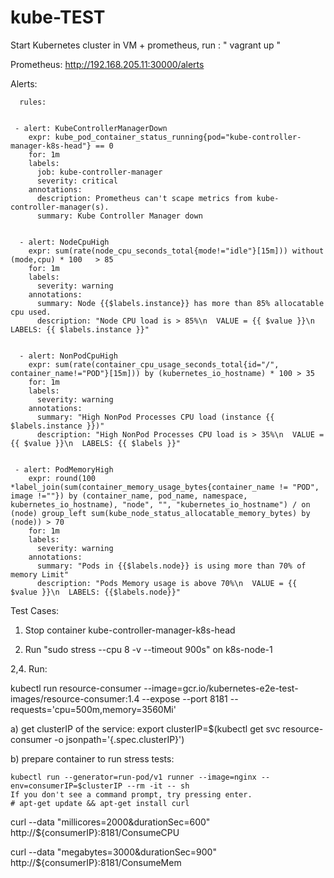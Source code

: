 # kube-TEST
Start Kubernetes cluster in VM + prometheus, run :  " vagrant up "

Prometheus:  http://192.168.205.11:30000/alerts 


Alerts:

      rules:
      
      
     - alert: KubeControllerManagerDown
        expr: kube_pod_container_status_running{pod="kube-controller-manager-k8s-head"} == 0
        for: 1m
        labels:
          job: kube-controller-manager
          severity: critical
        annotations:
          description: Prometheus can't scape metrics from kube-controller-manager(s).
          summary: Kube Controller Manager down
      
      
      - alert: NodeCpuHigh
        expr: sum(rate(node_cpu_seconds_total{mode!="idle"}[15m])) without (mode,cpu) * 100   > 85
        for: 1m
        labels:
          severity: warning
        annotations:
          summary: Node {{$labels.instance}} has more than 85% allocatable cpu used.
          description: "Node CPU load is > 85%\n  VALUE = {{ $value }}\n  LABELS: {{ $labels.instance }}"   
      
      
      - alert: NonPodCpuHigh
        expr: sum(rate(container_cpu_usage_seconds_total{id="/", container_name!="POD"}[15m])) by (kubernetes_io_hostname) * 100 > 35
        for: 1m
        labels:
          severity: warning
        annotations:
          summary: "High NonPod Processes CPU load (instance {{ $labels.instance }})"
          description: "High NonPod Processes CPU load is > 35%\n  VALUE = {{ $value }}\n  LABELS: {{ $labels }}" 
     
     
     - alert: PodMemoryHigh
        expr: round(100 *label_join(sum(container_memory_usage_bytes{container_name != "POD", image !=""}) by (container_name, pod_name, namespace, kubernetes_io_hostname), "node", "", "kubernetes_io_hostname") / on (node) group_left sum(kube_node_status_allocatable_memory_bytes) by (node)) > 70
        for: 1m
        labels:
          severity: warning
        annotations:
          summary: "Pods in {{$labels.node}} is using more than 70% of memory Limit"
          description: "Pods Memory usage is above 70%\n  VALUE = {{ $value }}\n  LABELS: {{$labels.node}}"    
 




Test Cases:

1. Stop container kube-controller-manager-k8s-head  

3. Run  "sudo stress --cpu 8 -v --timeout 900s"  on k8s-node-1

2,4. Run: 

kubectl run resource-consumer --image=gcr.io/kubernetes-e2e-test-images/resource-consumer:1.4 --expose --port 8181 --requests='cpu=500m,memory=3560Mi'

a) get clusterIP of the service: 
   export clusterIP=$(kubectl get svc resource-consumer -o jsonpath='{.spec.clusterIP}')

b) prepare container to run stress tests: 

	kubectl run --generator=run-pod/v1 runner --image=nginx --env=consumerIP=$clusterIP --rm -it -- sh
	If you don't see a command prompt, try pressing enter.
	# apt-get update && apt-get install curl

curl --data "millicores=2000&durationSec=600" http://${consumerIP}:8181/ConsumeCPU

curl --data "megabytes=3000&durationSec=900" http://${consumerIP}:8181/ConsumeMem
